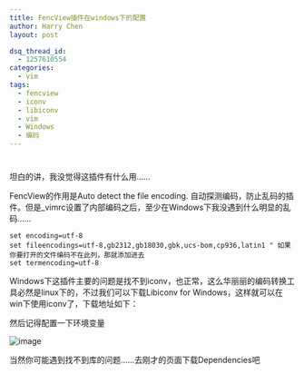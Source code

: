 ```yaml
---
title: FencView插件在windows下的配置
author: Harry Chen
layout: post

dsq_thread_id:
  - 1257610554
categories:
  - vim
tags:
  - fencview
  - iconv
  - libiconv
  - vim
  - Windows
  - 编码
---
```

# 

坦白的讲，我没觉得这插件有什么用……

FencView的作用是Auto detect the file encoding. 自动探测编码，防止乱码的插件。但是_vimrc设置了内部编码之后，至少在Windows下我没遇到什么明显的乱码……


    set encoding=utf-8
    set fileencodings=utf-8,gb2312,gb18030,gbk,ucs-bom,cp936,latin1 " 如果你要打开的文件编码不在此列，那就添加进去
    set termencoding=utf-8

Windows下这插件主要的问题是找不到iconv，也正常，这么华丽丽的编码转换工具必然是linux下的，不过我们可以下载Libiconv for Windows，这样就可以在win下使用iconv了，下载地址如下：

然后记得配置一下环境变量

![image][1]

当然你可能遇到找不到库的问题……去刚才的页面下载Dependencies吧

   [1]: http://www.roybit.com/wp-content/uploads/2011/09/image_thumb2.png (image)
